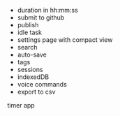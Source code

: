 - duration in hh:mm:ss
- submit to github
- publish
- idle task
- settings page with compact view
- search
- auto-save
- tags
- sessions
- indexedDB
- voice commands
- export to csv

timer app
